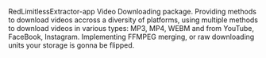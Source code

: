 RedLimitlessExtractor-app
Video Downloading package. Providing methods to download videos accross a diversity of platforms, using multiple methods to download videos in various types: MP3, MP4, WEBM and from YouTube, FaceBook, Instagram. Implementing FFMPEG merging, or raw downloading units your storage is gonna be flipped.
